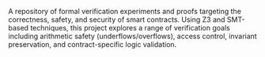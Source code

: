 A repository of formal verification experiments and proofs targeting the correctness, safety, and security of smart contracts. Using Z3 and SMT-based techniques, this project explores a range of verification goals including arithmetic safety (underflows/overflows), access control, invariant preservation, and contract-specific logic validation.
